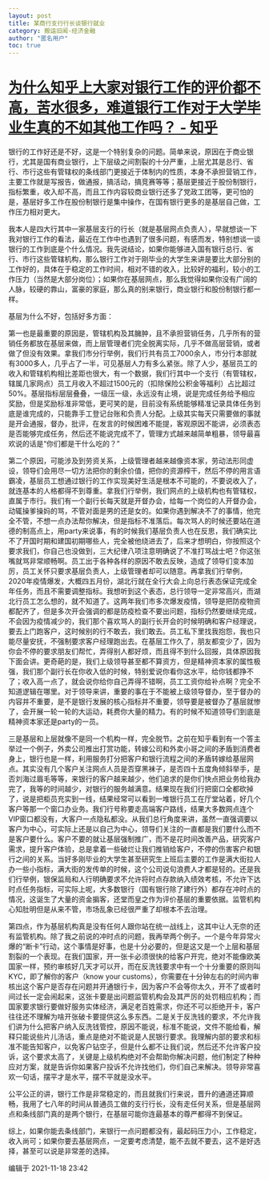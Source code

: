 ```yaml
---
layout: post
title: 某商行支行行长谈银行就业
category: 搬运旧闻-经济金融
author: "匿名用户"
toc: true
---
```


# [为什么知乎上大家对银行工作的评价都不高，苦水很多，难道银行工作对于大学毕业生真的不如其他工作吗？ - 知乎](https://www.zhihu.com/question/40716723/answer/2230394553)

银行的工作好还是不好，这是一个特别复杂的问题。简单来说，原因在于商业银行，尤其是国有商业银行，上下层级之间割裂的十分严重，上层尤其是总行、省行、市行这些有管辖权的条线部门更接近于体制内的性质，本身不承担营销工作，主要工作就是写报告，做通报，搞活动，搞竞赛等等；基层更接近于股份制银行，指标繁重，收入却不高，而且工作内容较商业银行还多了党政工团等，更可怕的是，基层好多工作在股份制银行是集中操作，在国有银行更多的是基层自己做，工作压力相对更大。

我本人是四大行其中一家基层支行的行长（就是基层网点负责人），早就想谈一下我对银行工作的看法，最近在工作中也遇到了很多问题，有感而发，特别想谈一谈银行的工作到底是个什么情况。我先说结论，如果你能够进入国有银行总行、省行、市行这些管辖机构，那么银行工作对于刚毕业的大学生来讲是要比大部分别的工作好的，具体在于稳定的工作时间，相对不错的收入，比较好的福利，较小的工作压力（当然是大部分岗位）；如果你在基层网点，那么我觉得如果你没有广阔的人脉，较硬的靠山，富豪的家庭，那么真的别来银行，商业银行和股份制银行都一样。

基层为什么不好，包括好多方面：

第一也是最重要的原因是，管辖机构及其臃肿，且不承担营销任务，几乎所有的营销任务都放在基层来做，而上层管理者们完全脱离实际，几乎不做高层营销，或者做了但没有效果。拿我们市分行举例，我们行共有员工7000余人，市分行本部就有3000多人，几乎占了一半，可见基层人力有多么紧张。除了人少，基层员工的收入和管辖机构相比差距也很大，有一个数据，我们行其中一个支行（有管辖权，辖属几家网点）员工月收入不超过1500元的（扣除保险公积金等福利）占比超过50%。基层指标层层叠叠，一级压一级，永远没有止境，说是完成任务给予相应奖励，但是奖励标准非常低，更可笑的是，目前没有系统能够精准记录具体任务到底是谁完成的，只能靠手工登记台账和负责人分配。上级其实每天只需要做的事就是开会通报，督办，批评，在发言的时候困难不能提，客观原因不能讲，必须表态是否能够完成任务，然后还不能说完成不了，管理方式越来越简单粗暴，领导最喜欢说的话是“你们都是干什么吃的？”

第二个原因，可能涉及到劳资关系，上级管理者越来越像资本家，劳动法形同虚设，领导们会用尽一切方法把你的剩余价值，把你的资源榨干，然后不停的用言语霸凌，基层员工想通过银行的工作实现美好生活是根本不可能的，不要说收入了，就连基本的人格都得不到尊重。拿我们行举例，我们网点的上级机构也有管辖权，直属于市行。我们有一个副行长每天就是开督办会，给每一个岗位的人开督办会，动辄操爹操妈的骂，不管对面是男的还是女的。如果你遇到解决不了的事情，他完全不管，不想一点办法帮你解决，但是指标不准落后。每次骂人的时候还要站在道德的制高点上，用party来说事，有的时候我们基层负责人也在反思，我们确实比不了开国时期和建国初期哪些人，完全被他绕进去了，后来才想明白，你按照这个要求我们，你自己也没做到，三大纪律八项注意明确说了不准打骂战士吧？你这张嘴就骂非常顺畅啊。员工出于各种各样的原因不敢去反映，造成了领导们变本加厉，员工关怀只要求基层负责人，上级管理者却可以随意。再拿我们行举例，2020年疫情爆发，大概四五月份，湖北行就在全行大会上向总行表态保证完成全年任务，而且不需要调整指标。我想听到这个表态，总行领导一定非常高兴，而湖北行员工怎么想的，就不知道了。这两年我们市多次爆发疫情，领导是把防疫物资都配齐了，但是多次开会强调的都是防疫检查不要出问题，指标仍然要继续完成，不会因为疫情减少的，我们那个喜欢骂人的副行长开会的时候明确和客户经理说，要去上门跑客户，这时候别的行不敢去，我们敢去。员工私下里找我抱怨，我也只能尽量安抚，不强制要求客户经理跑出去。在基层工作久了，朋友都变少了，因为你会不停的要求朋友们帮忙，弄得别人都好烦，而且得不到什么回报，具体原因我下面会讲。更奇葩的是，我们上级领导甚至都不算资方，但是精神资本家的属性极强，我们那个副行长在你收入低的时候，特别爱说你看你这水平，给你钱都挣不了；收入高一点了，就会说你给你自己弄得不错啊，员工工资你给补点啊？完全不知道逻辑在哪里。对于领导来讲，重要的事在于不能被上级领导督办，至于督办的内容并不重要，是不是银行发展的核心指标并不重要，领导要是被督办了基层就惨了，会开展一轮一轮的大运动，耗费你大量的精力。有的时候不知道领导们到底是精神资本家还是party的一员。

三是基层和上层就像不是同一个机构一样，完全脱节。之前在知乎看到有一个答主举过一个例子，外卖公司推出打赏功能，转嫁公司和外卖小哥之间的矛盾到消费者身上，银行也是一样，利用服务打分把客户和银行流程之间的矛盾转嫁给基层网点。其实没有几个客户关注网点人员是否穿黑袜子，是否四十五度角倾斜举手，是否刘海过眉毛等等，来银行的客户越来越少，他们追求的是你们快点把业务给我办完了，我等的时间越少，对银行的服务越满意。结果现在我们行把窗口全都砍掉了，说是把柜员充实到一线，结果经常可以看到一堆银行员工在厅堂站着，好几个客户等那一个窗口办业务。我们行号称要走高端客户路线，结果大多数网点连个VIP窗口都没有，大客户一点隐私都没。从我们总行角度来讲，虽然一直强调要以客户为中心，可实际上还是以自己为中心，领导们关注的一直都是我们要什么而不是客户要什么。客户不要的就让基层强制推广，而不是花时间改善产品，研究客户需求，提升客户体验，总是拿着一些破烂让我们推销给客户，不停的伤害客户和银行之间的关系。当好多刚毕业的大学生甚至研究生上班后主要的工作是满大街拉人办一些小指标，满大街的发传单的时候，这个公司说句浪费人才都是轻的。还是我们行举例，银保监局和人行明确要求不允许将时点存款纳入绩效考核，不允许下达时点任务指标，可实际上呢，大多数银行（国有银行除了建行外）都存在冲时点的情况，这诞生了大量的资金掮客，还堂而皇之作为评价基层的重要依据。监管机构心知肚明但是从来不管，市场乱象已经很严重了却根本不去治理。

第四点，作为基层机构真是没有任何人跟你站在统一战线上，这其中让人无奈的还有监管机构。除了我之前说的冲时点的问题，我再举两个例子。一个是今年异常火爆的“断卡”行动，这个事情是好事，也是十分必要的，但是这又是一个上层和基层割裂的一个表现。在我们国家，开一张卡必须很快的给客户开完，绝对不能像欧美国家一样，预约审核好几天才可以开，而在反洗钱要求中有一个十分重要的原则叫KYC，即了解你的客户（know your customs），你需要在十分钟左右的时间内审核出这个客户是否存在问题并开通银行卡，因为客户不会等你太久，开不了或者时间过长一定会闹起来，这张卡要是出问题监管机构会及其严厉的处罚相应机构；而国家要求银行要做好服务实体经济，满足老百姓需求，你还不可以拒绝开卡，客户往往还不理解为啥开张破卡要提供这么多东西。二是关于反洗钱的要求，不允许我们讲为什么把客户纳入反洗钱管控，原因不能说，标准不能说，文件不能给看，解释只能说些片儿汤话，重点是绝对不能说是人民银行要求。我理解内部的要求和标准不能告知客户，以免客户钻空子，但是什么都不让我们说，然后还不允许客户投诉，这个要求太高了，关键是上级机构绝对不会帮助你解决问题，他们制定了种种应对方案，就是告诉你如果客户投诉不允许找他们，你们自己来解决。领导非常喜欢一句话，摆平才是水平，摆不平就是没水平。

公平公正的讲，银行工作是非常稳定的，而且就我们行来说，晋升的通道还算顺畅，我用了七八年的时间从普通员工做的支行行长，没有走任何关系，但是基层网点和条线部门真的是两个银行，在基层可能你连最基本的尊严都得不到保证。

综上，如果你能去条线部门，来银行一点问题都没有，最起码压力小，工作稳定，收入尚可；如果你要去基层网点，一定要考虑清楚，能不去就不要去，这不是好选择，甚至可以说是非常差的选择。

编辑于 2021-11-18 23:42